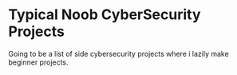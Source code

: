 # Typical Noob CyberSecurity Projects
Going to be a list of side cybersecurity projects where i lazily make beginner projects.
